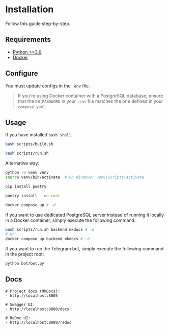 # **Installation**

Follow this guide step-by-step.

## **Requirements**

- [Python >=3.9](https://www.python.org/downloads/)
- [Docker](https://docs.docker.com/get-started/get-docker/)

## **Configure**

You must update configs in the `.env` file. 

> If you're using Docker container with a PostgreSQL database, ensure that the `DB_PASSWORD` in your `.env` file matches the one defined in your `compose.yaml`. 

## **Usage**

If you have installed `bash shell`.

```bash
bash scripts/build.sh

bash scripts/run.sh 
```

Alternative way:

```bash
python -m venv venv
source venv/bin/activate  # On Windows: venv\Scripts\activate

pip install poetry

poetry install --no-root

docker compose up # -d
```

If you want to use dedicated PostgreSQL server instead of running it locally in a Docker container, simply execute the following command.

```bash
bash scripts/run.sh backend mkdocs # -d
# or
docker compose up backend mkdocs # -d
```

If you want to run the Telegram bot, simply execute the following command in the project root:

```bash
python bot/bot.py
```

## **Docs**

    # Project docs (MkDocs): 
    - http://localhost:8005

    # Swagger UI:
    - http://localhost:8000/docs
    
    # ReDoc UI:
    - http://localhost:8000/redoc
    